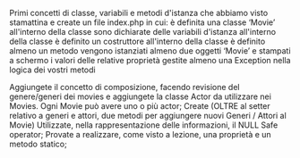 Primi concetti di classe, variabili e metodi d'istanza che abbiamo visto stamattina e create un file index.php in cui:
è definita una classe ‘Movie’
all'interno della classe sono dichiarate delle variabili d'istanza
all'interno della classe è definito un costruttore
all'interno della classe è definito almeno un metodo
vengono istanziati almeno due oggetti ‘Movie’ e stampati a schermo i valori delle relative proprietà
gestite almeno una Exception nella logica dei vostri metodi


Aggiungete il concetto di composizione, facendo revisione del genere/generi dei movies e aggiungete la classe Actor da utilizzare nei Movies.
Ogni Movie può avere uno o più actor;
Create (OLTRE al setter relativo a generi e attori, due metodi per aggiungere nuovi Generi / Attori al Movie)
Utilizzate, nella rappresentazione delle informazioni, il NULL Safe operator;
Provate a realizzare, come visto a lezione, una proprietà e un metodo statico;